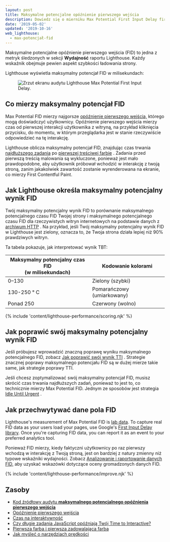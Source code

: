 ```yaml
---
layout: post
title: Maksymalne potencjalne opóźnienie pierwszego wejścia
description: Dowiedz się o mierniku Max Potential First Input Delay firmy Lighthouse oraz o tym, jak je mierzyć i optymalizować.
date: '2019-05-02'
updated: '2019-10-16'
web_lighthouse:
  - max-potencjał-fid
---
```


Maksymalne potencjalne opóźnienie pierwszego wejścia (FID) to jedna z metryk śledzonych w sekcji **Wydajność** raportu Lighthouse. Każdy wskaźnik obejmuje pewien aspekt szybkości ładowania strony.

Lighthouse wyświetla maksymalny potencjał FID w milisekundach:

<figure class="w-figure"><img class="w-screenshot" src="max-potential-fid.png" alt="Zrzut ekranu audytu Lighthouse Max Potential First Input Delay."></figure>

## Co mierzy maksymalny potencjał FID

Max Potential FID mierzy najgorsze [opóźnienie pierwszego wejścia,] którego mogą doświadczyć użytkownicy. Opóźnienie pierwszego wejścia mierzy czas od pierwszej interakcji użytkownika z witryną, na przykład kliknięcia przycisku, do momentu, w którym przeglądarka jest w stanie rzeczywiście odpowiedzieć na tę interakcję.

Lighthouse oblicza maksymalny potencjał FID, znajdując czas trwania [najdłuższego zadania] po [pierwszej treściwej farbie] . Zadania przed pierwszą treścią malowania są wykluczone, ponieważ jest mało prawdopodobne, aby użytkownik próbował wchodzić w interakcję z twoją stroną, zanim jakakolwiek zawartość zostanie wyrenderowana na ekranie, co mierzy First Contentful Paint.

## Jak Lighthouse określa maksymalny potencjalny wynik FID

<!-- TODO(kaycebasques): In the FCP doc we link to the HTTP Archive report of FCP data.
     If we get a similar report for MPFID we should link to that.
     https://web.dev/first-contentful-paint/#how-lighthouse-determines-your-fcp-score -->

Twój maksymalny potencjalny wynik FID to porównanie maksymalnego potencjalnego czasu FID Twojej strony i maksymalnego potencjalnego czasu FID dla rzeczywistych witryn internetowych na podstawie danych z [archiwum HTTP](https://httparchive.org) . Na przykład, jeśli Twój maksymalny potencjalny wynik FID w Lighthouse jest zielony, oznacza to, że Twoja strona działa lepiej niż 90% prawdziwych witryn.

Ta tabela pokazuje, jak interpretować wynik TBT:

<div class="w-table-wrapper">
  <table>
    <thead>
      <tr>
        <th>Maksymalny potencjalny czas FID<br> (w milisekundach)</th>
        <th>Kodowanie kolorami</th>
      </tr>
    </thead>
    <tbody>
      <tr>
        <td>0–130</td>
        <td>Zielony (szybki)</td>
      </tr>
      <tr>
        <td>130-250 ° C</td>
        <td>Pomarańczowy (umiarkowany)</td>
      </tr>
      <tr>
        <td>Ponad 250</td>
        <td>Czerwony (wolno)</td>
      </tr>
    </tbody>
  </table>
</div>

{% include 'content/lighthouse-performance/scoring.njk' %}

## Jak poprawić swój maksymalny potencjalny wynik FID

Jeśli próbujesz wprowadzić znaczną poprawę wyniku maksymalnego potencjalnego FID, zobacz [Jak poprawić swój wynik TTI] . Strategie znacznej poprawy maksymalnego potencjału FID są w dużej mierze takie same, jak strategie poprawy TTI.

Jeśli chcesz zoptymalizować swój maksymalny potencjał FID, musisz skrócić czas trwania najdłuższych zadań, ponieważ to jest to, co technicznie mierzy Max Potential FID. Jednym ze sposobów jest strategia [Idle Until Urgent](https://philipwalton.com/articles/idle-until-urgent/) .

## Jak przechwytywać dane pola FID

Lighthouse's measurement of Max Potential FID is [lab data]. To capture real FID data as your users load your pages, use Google's [First Input Delay library](https://github.com/GoogleChromeLabs/first-input-delay). Once you're capturing FID data, you can report it as an event to your preferred analytics tool.

Ponieważ FID mierzy, kiedy faktyczni użytkownicy po raz pierwszy wchodzą w interakcję z Twoją stroną, jest on bardziej z natury zmienny niż typowe wskaźniki wydajności. Zobacz [Analizowanie i raportowanie danych FID,] aby uzyskać wskazówki dotyczące oceny gromadzonych danych FID.

{% include 'content/lighthouse-performance/improve.njk' %}

## Zasoby

- [Kod źródłowy audytu **maksymalnego potencjalnego opóźnienia pierwszego wejścia**](https://github.com/GoogleChrome/lighthouse/blob/master/lighthouse-core/audits/metrics/max-potential-fid.js)
- [Opóźnienie pierwszego wejścia]
- [Czas na interaktywność](/interactive/)
- [Czy długie zadania JavaScript opóźniają Twój Time to Interactive?](/long-tasks-devtools)
- [Pierwsza farba i pierwsza zadowalająca farba](https://developers.google.com/web/fundamentals/performance/user-centric-performance-metrics#first_paint_and_first_contentful_paint)
- [Jak myśleć o narzędziach prędkości]


[Analizowanie i raportowanie danych FID,]: https://developers.google.com/web/updates/2018/05/first-input-delay#analyzing_and_reporting_on_fid_data
[opóźnienie pierwszego wejścia,]: https://developers.google.com/web/updates/2018/05/first-input-delay
[Jak poprawić swój wynik TTI]: /interactive/#how-to-improve-your-tti-score
[pierwszej treściwej farbie]: https://developers.google.com/web/fundamentals/performance/user-centric-performance-metrics#first_paint_and_first_contentful_paint
[Opóźnienie pierwszego wejścia]: https://developers.google.com/web/updates/2018/05/first-input-delay
[lab data]: https://developers.google.com/web/fundamentals/performance/speed-tools#field_data
[najdłuższego zadania]: https://developers.google.com/web/fundamentals/performance/speed-tools#lab_data
[Jak myśleć o narzędziach prędkości]: /long-tasks-devtools#what-are-long-tasks